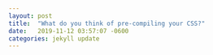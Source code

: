 ```yaml
---
layout: post
title:  "What do you think of pre-compiling your CSS?"
date:   2019-11-12 03:57:07 -0600
categories: jekyll update
---
```

